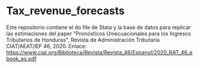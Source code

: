 # Tax_revenue_forecasts
Este repositorio contiene el do file de Stata y la base de datos para replicar las estimaciones del paper "Pronósticos Uniecuacionales para los Ingresos Tributarios de Honduras", Revista de Administración Tributaria CIAT/AEAT/IEF 46, 2020. Enlace: https://www.ciat.org/Biblioteca/Revista/Revista_46/Espanol/2020_RAT_46_ebook_es.pdf

